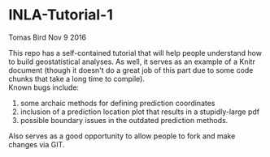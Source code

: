 # INLA-Tutorial-1
Tomas Bird
Nov 9 2016

This repo has a self-contained tutorial that will help people understand how to build geostatistical analyses.  As well, it serves as an example of a Knitr document (though it doesn't do a great job of this part due to some code chunks that take a long time to compile).  
Known bugs include:  
1) some archaic methods for defining prediction coordinates
2) inclusion of a prediction location plot that results in a stupidly-large pdf
3) possible boundary issues in the outdated prediction methods.

Also serves as a good opportunity to allow people to fork and make changes via GIT.
